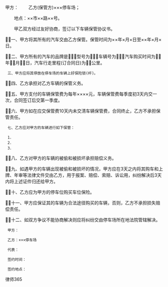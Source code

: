 
 甲方： 
 　　乙方(保管方)×××停车场；
 
 　　地点：××市××路××号。
 
 　　甲乙双方经过友好协商，签订以下车辆保管协议书。
 
 
 一、甲方将其所有的汽车交由乙方保管。保管时间为××年×月×日至××年×月×日。
 
 二、甲方所有的汽车的品牌是，型号为，车辆号为，汽车购买时间为年月日，汽车行走里程(订合同日)为公里。
 
     三、甲方应将其停放在停车场的车辆上好保险锁(杆)。
 
 四、乙方承担对乙方车辆的保管义务。
 
 五、甲方支付的车辆保管费为每年××××元，车辆保管费每季度初3天内交一次，合同签订后交第一季度。
 
 六、甲方如在应交保管费10天内未交清车辆保管费，合同终止，乙方不承担保管责任。
 
     七、乙方应对甲方的车辆进行如下保管：
     
     1．
     2．
     3．
 
 八、乙方对甲方的车辆的被偷和被损坏承担赔偿义务。
 
 九、如遇甲方的车辆出现被偷和被损坏的情况，甲方应在3天之内将其购车和上牌、年审等法律文件交由乙方，用于报案、赔偿、索赔、诉讼用，纠纷解决后3天内将上述证件归还给甲方。
 
 十、乙方应为甲方的停车位购买车位保险。
 
 十一、甲方应保证其的车辆为合法途径购买的车辆，否则，乙方不承担损失赔偿责任。
 
 十二、如双方争议不能协商解决则应将纠纷交由停车场所在地法院管辖解决。
 
 
     甲方：
 
     乙方：×××停车场
 
     代表：
 
     签约时间：
 
     签约地点：
 




 
律师365






 


 

 
 
 
 
 
  


  
 

  


  


  
 
 
 
 

